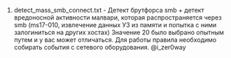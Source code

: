 
1) detect_mass_smb_connect.txt - Детект брутфорса smb + детект вредоносной активности малвари, которая распространяется через smb (ms17-010, извлечение данных УЗ из памяти и попытка с ними залогиниться на других хостах)
Значение 20 было выбрано опытным путем и у вас может отличаться. Для работы правила необходимо собирать события с сетевого оборудования. @i_zer0way

